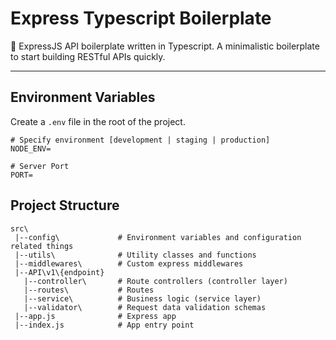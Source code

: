 # Express Typescript Boilerplate
:rocket: ExpressJS API boilerplate written in Typescript.
A minimalistic boilerplate to start building RESTful APIs quickly.

---

## Environment Variables
Create a `.env` file in the root of the project.
```dotenv
# Specify environment [development | staging | production]
NODE_ENV=

# Server Port
PORT=
```
## Project Structure
```
src\
 |--config\             # Environment variables and configuration related things
 |--utils\              # Utility classes and functions
 |--middlewares\        # Custom express middlewares
 |--API\v1\{endpoint}
   |--controller\       # Route controllers (controller layer)
   |--routes\           # Routes
   |--service\          # Business logic (service layer)
   |--validator\        # Request data validation schemas
 |--app.js              # Express app
 |--index.js            # App entry point
```
